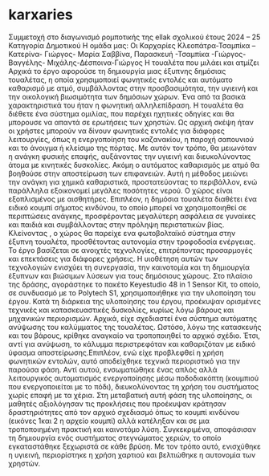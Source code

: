 # karxaries
Συμμετοχή στο διαγωνισμό ρομποτικής της ellak σχολικού έτους 2024 – 25 Κατηγορία Δημοτικού
Η ομάδα μας:  Οι Καρχαρίες  Κλεοπάτρα-Τσαμπίκα –Κατερίνα- Γιώργος- Μαρία Σαββίνα, Παρασκευή -Τσαμπίκα -Γιώργος- Βαγγέλης- Μιχάλης-Δέσποινα-Γιώργος
Η τουαλέτα που μιλάει και ατμίζει
Αρχικά το  έργο  αφορούσε τη δημιουργία μιας έξυπνης δημόσιας τουαλέτας, η οποία χρησιμοποιεί φωνητικές εντολές και αυτόματο καθαρισμό με ατμό, συμβάλλοντας στην προσβασιμότητα, την υγιεινή και την οικολογική βιωσιμότητα των δημόσιων χώρων. Ένα από τα βασικά χαρακτηριστικά  του ήταν  η φωνητική αλληλεπίδραση. Η τουαλέτα  θα διέθετε ένα  σύστημα ομιλίας, που παρέχει ηχητικές οδηγίες και  θα μπορουσε  να απαντά σε ερωτήσεις των χρηστών. Ως αρχική σκέψη ήταν οι χρήστες μπορούν να δίνουν φωνητικές εντολές για διάφορες λειτουργίες, όπως η ενεργοποίηση του καζανακίου, η παροχή σαπουνιού και το άνοιγμα ή κλείσιμο της πόρτας. Με αυτόν τον τρόπο, θα μειωνόταν  η ανάγκη φυσικής επαφής, αυξάνοντας την υγιεινή και διευκολύνοντας άτομα με κινητικές δυσκολίες. Ακόμη ο αυτόματος καθαρισμός με ατμό θα βοηθούσε στην  αποστείρωση των επιφανειών. Αυτή η μέθοδος μειώνει την ανάγκη για χημικά καθαριστικά, προστατεύοντας το περιβάλλον, ενώ παράλληλα εξοικονομεί μεγάλες ποσότητες νερού. Ο χώρος είναι εξοπλισμένος με αισθητήρες. Επιπλέον, η δημόσια τουαλέτα διαθέτει ένα ειδικό κουμπί σήματος κινδύνου, το οποίο μπορεί να χρησιμοποιηθεί σε περιπτώσεις ανάγκης, προσφέροντας μεγαλύτερη ασφάλεια σε γυναίκες και παιδιά και συμβάλλοντας στην πρόληψη περιστατικών βίας. Κλείνοντας , ο χώρος θα παρείχε ενα φωτοβολταϊκό σύστημα στην έξυπνη τουαλέτα, προσθέτοντας αυτονομία στην τροφοδοσία ενέργειας. Το έργο βασίζεται σε ανοιχτές τεχνολογίες, επιτρέποντας προσαρμογές και επεκτάσεις για διάφορες χρήσεις. Η υιοθέτηση αυτών των τεχνολογιών ενισχύει τη συνεργασία, την καινοτομία και τη δημιουργία έξυπνων και βιώσιμων λύσεων για τους δημόσιους χώρους.
Στο πλαίσιο της δράσης, αγοράστηκε το πακέτο Keyestudio 48 in 1 Sensor Kit, το οποίο, σε συνδυασμό με το Polytech S1, χρησιμοποιήθηκε για την υλοποίηση του έργου.
Κατά τη διάρκεια της υλοποίησης του έργου, προέκυψαν ορισμένες τεχνικές και κατασκευαστικές δυσκολίες, κυρίως λόγω βάρους και μηχανικών περιορισμών. Αρχικά, είχε σχεδιαστεί ένα σύστημα αυτόματης ανύψωσης του καλύμματος της τουαλέτας. Ωστόσο, λόγω της κατασκευής και του βάρους, κρίθηκε αναγκαίο να τροποποιηθεί το αρχικό σχέδιο. Έτσι, αντί για ανύψωση, το κάλυμμα περιστρεφόταν και καθαριζόταν με ειδικό ύφασμα αποστείρωσης.Επιπλέον, ενώ είχε προβλεφθεί η χρήση φωνητικών εντολών, αυτό αποδείχθηκε τεχνικά περιοριστικό για την παρούσα φάση. Αντί αυτού, ενσωματώθηκε ένας απλός αλλά λειτουργικός αυτοματισμός ενεργοποίησης μέσω ποδοδιακόπτη (κουμπιού που ενεργοποιείται με το πόδι), διευκολύνοντας τη χρήση του συστήματος χωρίς επαφή με τα χέρια.
Στη μεταβατική αυτή φάση της υλοποίησης, οι μαθητές αξιολόγησαν τις προκλήσεις που προέκυψαν κράτησαν δραστηριότητες από τον αρχικό σχεδιασμό όπως το κουμπί κινδύνου (εικόνες 1και 2 η αρχείο κουμπί) αλλά κατέληξαν  και σε μια  τροποποιημένη  πρακτική και καινοτόμο λύση. Συγκεκριμένα, αποφάσισαν τη δημιουργία ενός συστήματος στεγνώματος χεριών, το οποίο εγκαταστάθηκε ξεχωριστά σε κάθε βρύση. Με τον τρόπο αυτό, ενισχύθηκε η υγιεινή, περιορίστηκε η χρήση χαρτιού και βελτιώθηκε η αυτονομία των χρηστών.
